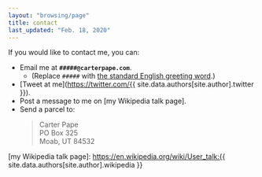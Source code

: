 ```yaml
---
layout: "browsing/page"
title: contact
last_updated: "Feb. 18, 2020"
---
```

If you would like to contact me, you can:

* Email me at **`#####@carterpape.com`**.
    * (Replace `#####` with [the standard English greeting word](https://en.wiktionary.org/wiki/hello).)
* [Tweet at me](https://twitter.com/{{ site.data.authors[site.author].twitter }}).
* Post a message to me on [my Wikipedia talk page].
* Send a parcel to:
    > Carter Pape\
    > PO Box 325\
    > Moab, UT  84532

[my Wikipedia talk page]: https://en.wikipedia.org/wiki/User_talk:{{ site.data.authors[site.author].wikipedia }}
